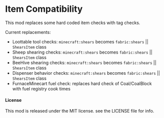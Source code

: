 # Item Compatibility
This mod replaces some hard coded item checks with tag checks.

Current replacements:
- Loottable tool checks: `minecraft:shears` becomes `fabric:shears` || `ShearsItem` class
- Sheep shearing checks: `minecraft:shears` becomes `fabric:shears` || `ShearsItem` class
- BeeHive shearing checks: `minecraft:shears` becomes `fabric:shears` || `ShearsItem` class
- Dispenser behavior checks: `minecraft:shears` becomes `fabric:shears` || `ShearsItem` class
- FurnaceMinecart fuel check: replaces hard check of Coal/CoalBlock with fuel registry cook times

#### License
 This mod is released under the MIT license. see the LICENSE file for info. 
